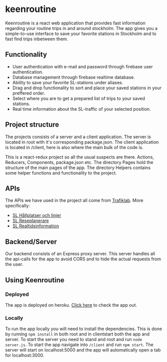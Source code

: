 # keenroutine
Keenroutine is a react web application that provides fast information regarding your routine trips in and around stockholm. The app gives you a simple-to-use interface to save your favorite stations in Stockholm and to fast find trips inbetween them. 

## Functionality
* User authentication with e-mail and password through firebase user authentication. 
* Database management through firebase realtime database.
* Ability to save your favorite SL-stations under aliases.
* Drag and drop functionality to sort and place your saved stations in your preffered order.
* Select where you are to get a prepared list of trips to your saved stations. 
* Real time information about the SL-traffic of your selected position.

## Project structure
The projects consists of a server and a client application. The server is located in root with it's corresponding package.json. The client application is located in /client, here is also where the main bulk of the code is. 

This is a react-redux project so all the usual suspects are there. Actions, Reducers, Components, package.json etc. The directory Pages hold the structure of the main pages of the app. The directory Helpers contains some helper functions and functionality to the project. 

## APIs 
The APIs we have used in the project all come from [Trafiklab](https://www.trafiklab.se/). More specifically:
* [SL Hållplatser och linjer](https://www.trafiklab.se/api/sl-hallplatser-och-linjer-2)
* [SL Reseplanerare](https://www.trafiklab.se/api/sl-reseplanerare-31)
* [SL Realtidsinformation](https://www.trafiklab.se/api/sl-realtidsinformation-4)

## Backend/Server
Our backend consists of an Express proxy server. This server handles all the api-calls for the app to avoid CORS and to hide the actual requests from the user.

## Using Keenroutine
### Deployed 
The app is deployed on heroku. [Click here](https://keenroutine.herokuapp.com) to check the app out.

### Locally
To run the app locally you will need to install the dependencies. This is done by running `npm install` in both root and in clientstart both the app and server. To start the server you need to stand and root and run `node server.js`. To start the app navigate into `/client` and run `npm start`. The server will start on localhost:5000 and the app will automatically open a tab for localhost:3000. 

